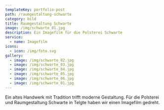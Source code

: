 ```yaml
---
templateKey: portfolio-post
path: /raumgestaltung-schwarte
category: bild
title: Raumgestaltung Schwarte
image: /img/schwarte_01.jpg
description: Ein Imagefilm für die Polsterei Schwarte
service:
  - name: Imagefilm
icons:
  - icon: /img/foto.svg
gallery:
  - image: /img/schwarte_02.jpg
  - image: /img/schwarte_03.jpg
  - image: /img/schwarte_04.jpg
  - image: /img/schwarte_05.jpg
  - image: /img/schwarte_06.jpg
  - image: /img/schwarte_01.jpg
---
```

Ein altes Handwerk mit Tradition trifft moderne Gestaltung. Für die Polsterei und Raumgestaltung Schwarte in Telgte haben wir einen Imagefilm gedreht.
